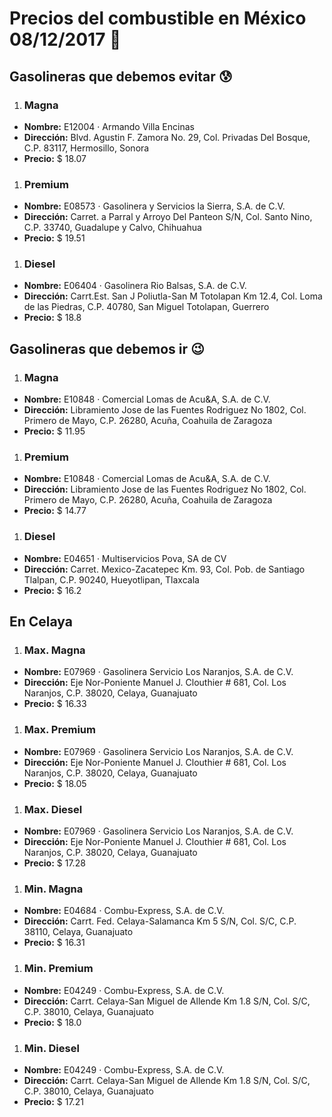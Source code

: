 # Precios del combustible en México 08/12/2017 :car:

## Gasolineras que debemos evitar :cold_sweat:
1. ### Magna
  * **Nombre:** E12004 · Armando Villa Encinas
  * **Dirección:** Blvd. Agustin F. Zamora No. 29, Col. Privadas Del Bosque, C.P. 83117, Hermosillo, Sonora
  * **Precio:** $ 18.07

1. ### Premium
  * **Nombre:** E08573 · Gasolinera y Servicios la Sierra, S.A. de C.V.
  * **Dirección:** Carret. a Parral y Arroyo Del Panteon S/N, Col. Santo Nino, C.P. 33740, Guadalupe y Calvo, Chihuahua
  * **Precio:** $ 19.51

1. ### Diesel
  * **Nombre:** E06404 · Gasolinera Rio Balsas, S.A. de C.V.
  * **Dirección:** Carrt.Est. San J Poliutla-San M Totolapan Km 12.4, Col. Loma de las Piedras, C.P. 40780, San Miguel Totolapan, Guerrero
  * **Precio:** $ 18.8


## Gasolineras que debemos ir :wink:
1. ### Magna
  * **Nombre:** E10848 · Comercial Lomas de Acu&A, S.A. de C.V.
  * **Dirección:** Libramiento Jose de las Fuentes Rodriguez No 1802, Col. Primero de Mayo, C.P. 26280, Acuña, Coahuila de Zaragoza
  * **Precio:** $ 11.95

1. ### Premium
  * **Nombre:** E10848 · Comercial Lomas de Acu&A, S.A. de C.V.
  * **Dirección:** Libramiento Jose de las Fuentes Rodriguez No 1802, Col. Primero de Mayo, C.P. 26280, Acuña, Coahuila de Zaragoza
  * **Precio:** $ 14.77

1. ### Diesel
  * **Nombre:** E04651 · Multiservicios Pova, SA de CV
  * **Dirección:** Carret. Mexico-Zacatepec Km. 93, Col. Pob. de Santiago Tlalpan, C.P. 90240, Hueyotlipan, Tlaxcala
  * **Precio:** $ 16.2


## En Celaya
1. ### Max. Magna
  * **Nombre:** E07969 · Gasolinera Servicio Los Naranjos, S.A. de C.V.
  * **Dirección:** Eje Nor-Poniente Manuel J. Clouthier # 681, Col. Los Naranjos, C.P. 38020, Celaya, Guanajuato
  * **Precio:** $ 16.33

1. ### Max. Premium
  * **Nombre:** E07969 · Gasolinera Servicio Los Naranjos, S.A. de C.V.
  * **Dirección:** Eje Nor-Poniente Manuel J. Clouthier # 681, Col. Los Naranjos, C.P. 38020, Celaya, Guanajuato
  * **Precio:** $ 18.05

1. ### Max. Diesel
  * **Nombre:** E07969 · Gasolinera Servicio Los Naranjos, S.A. de C.V.
  * **Dirección:** Eje Nor-Poniente Manuel J. Clouthier # 681, Col. Los Naranjos, C.P. 38020, Celaya, Guanajuato
  * **Precio:** $ 17.28
1. ### Min. Magna
  * **Nombre:** E04684 · Combu-Express, S.A. de C.V.
  * **Dirección:** Carrt. Fed. Celaya-Salamanca Km 5 S/N, Col. S/C, C.P. 38110, Celaya, Guanajuato
  * **Precio:** $ 16.31

1. ### Min. Premium
  * **Nombre:** E04249 · Combu-Express, S.A. de C.V.
  * **Dirección:** Carrt. Celaya-San Miguel de Allende Km 1.8 S/N, Col. S/C, C.P. 38010, Celaya, Guanajuato
  * **Precio:** $ 18.0

1. ### Min. Diesel
  * **Nombre:** E04249 · Combu-Express, S.A. de C.V.
  * **Dirección:** Carrt. Celaya-San Miguel de Allende Km 1.8 S/N, Col. S/C, C.P. 38010, Celaya, Guanajuato
  * **Precio:** $ 17.21